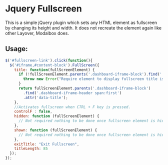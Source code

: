 Jquery Fullscreen
=================

This is a simple jQuery plugin which sets any HTML element as fullscreen by changing its height and width. It does not recreate the element again like other Layover, Modalbox does.


## Usage:
```javascript
$('#fullscreen-link').click(function(){
  $('#iframe,#content-block').FullScreen({
    title: function(fullScreenElement) {
      if (!fullScreenElement.parents('.dashboard-iframe-block').find('.dashboard-iframe-header span:first')) {
        throw new Error("Require element to display fullscreen title is not found.")
      }
      return fullScreenElement.parents('.dashboard-iframe-block')
        .find('.dashboard-iframe-header span:first')
        .attr('data-title'); 
    },
    //Activates fullscreen when CTRL + F key is pressed.
    controlF : false,
    hidden: function (fullScreenElement) {
      // Not required nothing to be done once fullscreen element is hidden.
    },
    shown: function (fullScreenElement) {
      // Not required nothing to be done once fullscreen element is hidden.
    },
    exitTitle: "Exit Fullscreen",
    titleLength: 85
  });
});  

